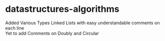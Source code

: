 # datastructures-algorithms
Added Various Types Linked Lists with easy understandable comments on each line <br>
Yet to add Comments on Doubly and Circular
